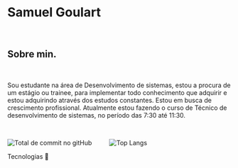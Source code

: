 <h1>Samuel Goulart</h1>
  <br>
 <h2>
    Sobre min.
 </h2>
  <br>
  
 <p> Sou estudante na área de Desenvolvimento de sistemas, estou a procura de um estágio ou trainee, para implementar todo conhecimento que adquirir e estou adquirindo através dos estudos constantes. Estou em busca de crescimento profissional. Atualmente estou fazendo o curso de Técnico de desenvolvimento de sistemas, no período das 7:30 até 11:30.</p>
  <br>

![Total de commit no gitHub](https://github-readme-stats.vercel.app/api?username=SamuelGoulart&show_icons=true&theme=radical)&nbsp;&nbsp;&nbsp;&nbsp;&nbsp;&nbsp;&nbsp;&nbsp;&nbsp;
![Top Langs](https://github-readme-stats.vercel.app/api/top-langs/?username=SamuelGoulart&layout=compact&show_icons=true&theme=radical)

Tecnologias 🚀

